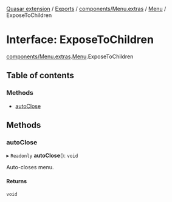 [Quasar extension](../index.md) / [Exports](../modules.md) / [components/Menu.extras](../modules/components_Menu_extras.md) / [Menu](../modules/components_Menu_extras.Menu.md) / ExposeToChildren

# Interface: ExposeToChildren

[components/Menu.extras](../modules/components_Menu_extras.md).[Menu](../modules/components_Menu_extras.Menu.md).ExposeToChildren

## Table of contents

### Methods

- [autoClose](components_Menu_extras.Menu.ExposeToChildren.md#autoclose)

## Methods

### autoClose

▸ `Readonly` **autoClose**(): `void`

Auto-closes menu.

#### Returns

`void`
